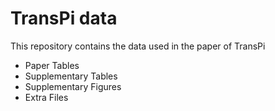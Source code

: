 # TransPi data
This repository contains the data used in the paper of TransPi

- Paper Tables
- Supplementary Tables
- Supplementary Figures
- Extra Files
